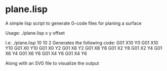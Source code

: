 # plane.lisp
A simple lisp script to generate G-code files for planing a surface

Usage:
./plane.lisp x y offset

I.e:
./plane.lisp 10 10 2 
Generates the following code:
G01 X10 Y0
G01 X10 Y10
G01 X0 Y10
G01 X0 Y2
G01 X8 Y2
G01 X8 Y8
G01 X2 Y8
G01 X2 Y4
G01 X6 Y4
G01 X6 Y6
G01 X4 Y6
G01 X4 Y6


Along with an SVG file to visualize the output

